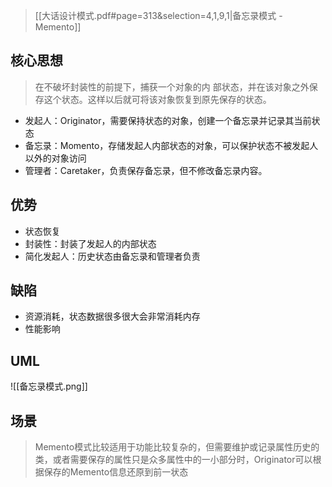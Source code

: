 >[[大话设计模式.pdf#page=313&selection=4,1,9,1|备忘录模式 - Memento]]
## 核心思想

> 在不破坏封装性的前提下，捕获一个对象的内 部状态，并在该对象之外保存这个状态。这样以后就可将该对象恢复到原先保存的状态。

- 发起人：Originator，需要保持状态的对象，创建一个备忘录并记录其当前状态
- 备忘录：Momento，存储发起人内部状态的对象，可以保护状态不被发起人以外的对象访问
- 管理者：Caretaker，负责保存备忘录，但不修改备忘录内容。
## 优势

- 状态恢复
- 封装性：封装了发起人的内部状态
- 简化发起人：历史状态由备忘录和管理者负责
## 缺陷

- 资源消耗，状态数据很多很大会非常消耗内存
- 性能影响
## UML

![[备忘录模式.png]]
## 场景

> Memento模式比较适用于功能比较复杂的，但需要维护或记录属性历史的类，或者需要保存的属性只是众多属性中的一小部分时，Originator可以根据保存的Memento信息还原到前一状态